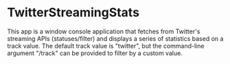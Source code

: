 TwitterStreamingStats
=====================

This app is a window console application that fetches from Twitter's streaming APIs (statuses/filter) and displays a series of statistics based on a track value. The default track value is "twitter", but the command-line argument "/track" can be provided to filter by a custom value.
